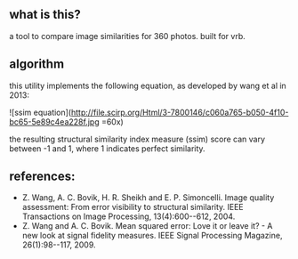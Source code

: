 ## what is this?
a tool to compare image similarities for 360 photos. built for vrb.


## algorithm
this utility implements the following equation, as developed by wang et al in 2013:

![ssim equation](http://file.scirp.org/Html/3-7800146/c060a765-b050-4f10-bc65-5e89c4ea228f.jpg =60x)

the resulting structural similarity index measure (ssim) score can vary between -1 and 1, where 1 indicates perfect similarity.

## references:
* Z. Wang, A. C. Bovik, H. R. Sheikh and E. P. Simoncelli. Image quality assessment: From error visibility to structural similarity. IEEE Transactions on Image Processing, 13(4):600--612, 2004.
* Z. Wang and A. C. Bovik. Mean squared error: Love it or leave it? - A new look at signal fidelity measures. IEEE Signal Processing Magazine, 26(1):98--117, 2009.